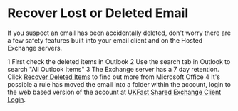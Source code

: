 # Recover Lost or Deleted Email
If you suspect an email has been accidentally deleted, don't worry there are a few safety features built into your email client and on the Hosted Exchange servers.

 1 First check the deleted items in Outlook
 2 Use the search tab in Outlook to search "All Outlook Items"
 3 The Exchange server has a 7 day retention. Click [Recover Deleted Items](https://support.office.com/en-us/article/Recover-deleted-items-in-Outlook-2010-cd9dfe12-8e8c-4a21-bbbf-4bd103a3f1fe#BKMK_recoverableitems) to find out more from Microsoft Office
 4 It's possible a rule has moved the email into a folder within the account, login to the web based version of the account at [UKFast Shared Exchange Client Login](https://client.ukfastexchange.co.uk).
